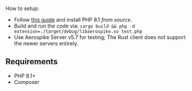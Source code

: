 How to setup:
* Follow [this guide](https://davidcole1340.github.io/ext-php-rs/getting-started/installation.html) and install PHP 8.1 *from source*.
* Build and run the code via: `cargo build && php -d extension=./target/debug/libaerospike.so test.php`
* Use Aerospike Server v5.7 for testing; The Rust client does not support the newer servers entirely.


## Requirements

* PHP 8.1+
* Composer